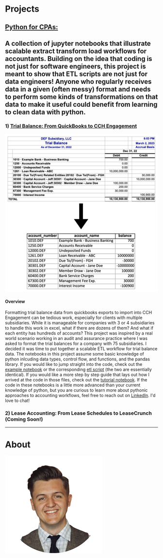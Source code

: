 

# Projects

## [Python for CPAs: ](https://jacxson.github.io/Python-for-CPAs/)
A collection of jupyter notebooks that illustrate scalable extract transform load workflows for accountants. Building on the idea that coding is not just for software engineers, this project is meant to show that ETL scripts are not just for data engineers! Anyone who regularly receives data in a given (often messy) format and needs to perform some kinds of transformations on that data to make it useful could benefit from learning to clean data with python.
---
### 1) [Trial Balance: From QuickBooks to CCH Engagement](https://github.com/jacxson/Trial-Balance-Formatting)
![](images/tb_transform.png)
#### Overview
Formatting trial balance data from quickbooks exports to import into CCH Engagement can be tedious work, especially for clients with multiple subsidiaries. While it is manageable for companies with 3 or 4 subsidiaries to handle this work in excel, what if there are dozens of them? And what if each entity has hundreds of accounts? This project was inspired by a real world scenario working in an audit and assurance practice where I was asked to format the trial balances for a company with 75 subsidiaries. I decided it was time to put together a scalable ETL workflow for trial balance data. The notebooks in this project assume some basic knowledge of python inlcuding data types, control flow, and functions, and the pandas library. If you would like to jump straight into the code, check out the [example notebook](tb_formatting_example.ipynb) or the corresponding [etl script](tb_formatting_etl.py) (the two are essentially identical). If you would like a more step by step guide that lays out how I arrived at the code in those files, check out the [tutorial notebook](tutorial_notebook_tb_formatting.ipynb). If the code in these notebooks is a little more advanced than your current knowledge of python, but you are curious to learn more about pythonic approaches to accounting workflows, feel free to reach out on [LinkedIn](https://www.linkedin.com/in/jacxson). I'd love to chat!
### 2) Lease Accounting: From Lease Schedules to LeaseCrunch (Coming Soon!)
---
# About
![](/images/profile_image_2_copy.png)

